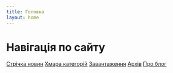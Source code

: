 ```yaml
---
title: Головна
layout: home
---
```


<h1 class="center">Навігація по сайту</h1>
<section class="navigation">		
	<a href="/feed"><i class="fa fa-newspaper-o"></i>Стрічка новин</a>
	<a href="/cat"><i class="fa fa-cloud"></i>Хмара категорій</a>
	<a href="/downloads"><i class="fa fa-download"></i>Завантаження</a>
	<a href="/archive"><i class="fa fa-file-archive-o"></i>Архів</a>
	<a href="/about"><i class="fa fa-info"></i>Про блог</a>
</section>